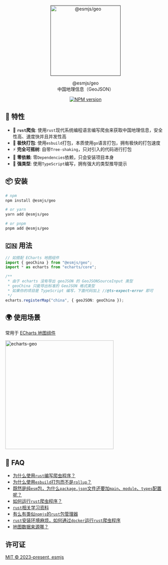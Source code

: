 <br>
<p align="center">
  <a href="" target="_blank">
    <img src="https://xiaoxian521.github.io/hyperlink/img/esmjs-geo.png" alt="@esmjs/geo  " width="220" />
  </a>
</p>

<p align="center">
@esmjs/geo  
<br />
中国地理信息（GeoJSON）
</p>

<p align="center">
<a href="https://www.npmjs.com/package/@esmjs/geo" target="__blank"><img src="https://img.shields.io/npm/v/@esmjs/geo?color=67C23A&label=" alt="NPM version"></a>
</p>

## 🚀 特性

- 🦀 **`rust`爬虫**: 使用`rust`现代系统编程语言编写爬虫来获取中国地理信息，安全性高、速度快并且并发性高
- 🐹 **极快打包**: 使用`esbuild`打包，本质使用`go`语言打包，拥有极快的打包速度
- ⚡️ **完全可摇树**: 自带`Tree-shaking`，只对引入的代码进行打包
- 💫 **零依赖**: 零`Dependencies`依赖，只会安装项目本身
- 🦾 **强类型**: 使用`TypeScript`编写，拥有强大的类型推导提示

## 📦 安装

```bash
# npm
npm install @esmjs/geo

# or yarn
yarn add @esmjs/geo

# or pnpm
pnpm add @esmjs/geo
```

## 🇨🇳 用法

```ts
// 如搭配 ECharts 地图组件
import { geoChina } from "@esmjs/geo";
import * as echarts from "echarts/core";

/**
 * 由于 echarts 没有导出 geoJSON 的 GeoJSONSourceInput 类型
 * geoChina 只能导出标准的 GeoJSON 格式类型
 * 如果你的项目是 TypeScript 编写，下面代码加上 //@ts-expect-error 即可
 */
echarts.registerMap("china", { geoJSON: geoChina });
```

## 🌍 使用场景

常用于 [ECharts 地图组件](https://echarts.apache.org/handbook/zh/basics/release-note/5-3-0/#registermap-%E5%92%8C-getmap-%E6%96%B9%E6%B3%95%E9%9C%80%E8%A6%81%E5%9C%A8%E5%BC%95%E5%85%A5%E5%9C%B0%E5%9B%BE%E7%BB%84%E4%BB%B6%E5%90%8E%E6%89%8D%E8%83%BD%E4%BD%BF%E7%94%A8)

<img src="https://xiaoxian521.github.io/hyperlink/img/echarts-geo.jpg" alt="echarts-geo" width="340" />

## 🤔 FAQ

- [为什么使用`rust`编写爬虫程序？](https://github.com/esmjs/geo/issues/1#issue-2015833595)
- [为什么使用`esbuild`打包而不是`rollup`？](https://github.com/esmjs/geo/issues/1#issuecomment-1831371327)
- [既然是纯`esm`包，为什么`package.json`文件还要加`main`、`module`、`types`配置呢？](https://github.com/esmjs/geo/issues/1#issuecomment-1831373645)
- [如何运行`rust`爬虫程序？](https://github.com/esmjs/geo/issues/1#issuecomment-1831374543)
- [`rust`相关学习资料](https://github.com/esmjs/geo/issues/1#issuecomment-1831374680)
- [有么有类似`npmjs`的`rust`包管理器](https://github.com/esmjs/geo/issues/1#issuecomment-1831382508)
- [`rust`安装环境麻烦，如何通过`docker`运行`rust`爬虫程序](https://github.com/esmjs/geo/issues/1#issuecomment-1831445627)
- [地图数据来源哪？](https://github.com/esmjs/geo/issues/1#issuecomment-1831535156)

## 许可证

[MIT © 2023-present, esmjs](./LICENSE)
